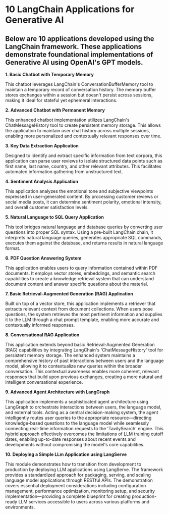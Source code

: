 # 10 LangChain Applications for Generative AI
## Below are 10 applications developed using the LangChain framework. These applications demonstrate foundational implementations of Generative AI using OpenAI's GPT models.
**1. Basic Chatbot with Temporary Memory**

This chatbot leverages LangChain's ConversationBufferMemory tool to maintain a temporary record of conversation history. The memory buffer stores exchanges within a session but doesn't persist across sessions, making it ideal for stateful yet ephemeral interactions.

**2. Advanced Chatbot with Permanent Memory**

This enhanced chatbot implementation utilizes LangChain's ChatMessageHistory tool to create persistent memory storage. This allows the application to maintain user chat history across multiple sessions, enabling more personalized and contextually relevant responses over time.

**3. Key Data Extraction Application**

Designed to identify and extract specific information from text corpora, this application can parse user reviews to isolate structured data points such as first name, last name, country, and other relevant attributes. This facilitates automated information gathering from unstructured text.

**4. Sentiment Analysis Application**

This application analyzes the emotional tone and subjective viewpoints expressed in user-generated content. By processing customer reviews or social media posts, it can determine sentiment polarity, emotional intensity, and overall customer satisfaction levels.

**5. Natural Language to SQL Query Application**

This tool bridges natural language and database queries by converting user questions into proper SQL syntax. Using a pre-built LangChain chain, it interprets natural language queries, generates appropriate SQL commands, executes them against the database, and returns results in natural language format.

**6. PDF Question Answering System**

This application enables users to query information contained within PDF documents. It employs vector stores, embeddings, and semantic search capabilities to create a knowledge retrieval system that can understand document content and answer specific questions about the material.

**7. Basic Retrieval-Augmented Generation (RAG) Application**

Built on top of a vector store, this application implements a retriever that extracts relevant context from document collections. When users pose questions, the system retrieves the most pertinent information and supplies it to the LLM through a chat prompt template, enabling more accurate and contextually informed responses.

**8. Conversational RAG Application**

This application extends beyond basic Retrieval-Augmented Generation (RAG) capabilities by integrating LangChain's 'ChatMessageHistory' tool for persistent memory storage. The enhanced system maintains a comprehensive history of past interactions between users and the language model, allowing it to contextualize new queries within the broader conversation. This contextual awareness enables more coherent, relevant responses that build upon previous exchanges, creating a more natural and intelligent conversational experience.

**9. Advanced Agent Architecture with LangGraph**

This application implements a sophisticated agent architecture using LangGraph to orchestrate interactions between users, the language model, and external tools. Acting as a central decision-making system, the agent intelligently routes user queries to the appropriate resource—directing knowledge-based questions to the language model while seamlessly connecting real-time information requests to the 'TavilySearch' engine. This hybrid approach effectively overcomes the limitations of LLM training cutoff dates, enabling up-to-date responses about recent events and developments without compromising the model's core capabilities.

**10. Deploying a Simple LLm Application using LangServe**

This module demonstrates how to transition from development to production by deploying LLM applications using LangServe. The framework provides a standardized approach for packaging, serving, and scaling language model applications through RESTful APIs. The demonstration covers essential deployment considerations including configuration management, performance optimization, monitoring setup, and security implementation—providing a complete blueprint for creating production-ready LLM services accessible to users across various platforms and environments.
